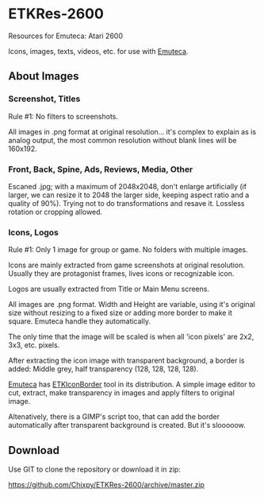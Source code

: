 # ETKRes-2600
Resources for Emuteca: Atari 2600

Icons, images, texts, videos, etc. for use with [Emuteca](https://github.com/Chixpy/Emuteca).

## About Images

### Screenshot, Titles

Rule #1: No filters to screenshots.

All images in .png format at original resolution... it's complex to explain as is analog output, the most common resolution without blank lines will be 160x192.

### Front, Back, Spine, Ads, Reviews, Media, Other

Escaned .jpg; with a maximum of 2048x2048, don't enlarge artificially (if larger, we can resize it to 2048 the larger side, keeping aspect ratio and a quality of 90%). Trying not to do transformations and resave it. Lossless rotation or cropping allowed.

### Icons, Logos

Rule #1: Only 1 image for group or game. No folders with multiple images.

Icons are mainly extracted from game screenshots at original resolution. Usually they are protagonist frames, lives icons or recognizable icon.

Logos are usually extracted from Title or Main Menu screens.

All images are .png format. Width and Height are variable, using it's original size without resizing to a fixed size or adding more border to make it square. Emuteca handle they automatically.

The only time that the image will be scaled is when all 'icon pixels' are 2x2, 3x3, etc. pixels.

After extracting the icon image with transparent background, a border is added: Middle grey, half transparency (128, 128, 128, 128). 

[Emuteca](https://github.com/chixpy/emuteca) has [ETKIconBorder](https://github.com/Chixpy/Emuteca/blob/master/bin/Tools/ETKIconBorder.exe) tool in its distribution. A simple image editor to cut, extract, make transparency in images and apply filters to original image.

Altenatively, there is a GIMP's script too, that can add the border automatically after transparent background is created. But it's slooooow.

Download
--------

Use GIT to clone the repository or download it in zip:

https://github.com/Chixpy/ETKRes-2600/archive/master.zip